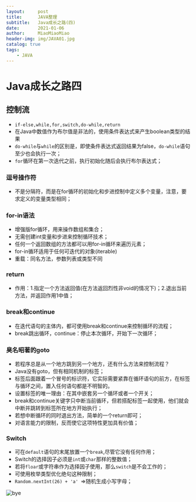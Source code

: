 ```yaml
---
layout:     post                   
title:      JAVA整理   
subtitle:   Java成长之路(四)
date:       2021-01-06       
author:     MiaoMiaoMiao                   
header-img: img/JAVA01.jpg
catalog: true                       
tags:                               
    - JAVA
---
```

# Java成长之路四

## 控制流

- `if-else,while,for,switch,do-while,return`
- 在Java中数值作为布尔值是非法的，使用条件表达式来产生boolean类型的结果
- `do-while`与`while`的区别是，即使条件表达式返回结果为false，`do-while`语句至少也会执行一次；
- `for`循环在第一次迭代之前，执行初始化随后会执行布尔表达式；

### 逗号操作符
- 不是分隔符，而是在for循环的初始化和步进控制中定义多个变量，注意，要求定义的变量类型相同；

### for-in语法
- 增强版for循环，用来操作数组和集合；
- 无需创建int变量和步进来控制循环技术；
- 任何一个返回数组的方法都可以用for-in循环来遍历元素；
- for-in循环适用于任何可迭代的对象(iterable)
- 重载：同名方法，参数列表或类型不同

### return
- 作用：1.指定一个方法返回值(在方法返回烈性非void的情况下)；2.退出当前方法，并返回作用1中值；

### break和continue
- 在迭代语句的主体内，都可使用break和continue来控制循环的流程；
- break跳出循环，continue：停止本次循环，开始下一次循环；

### 臭名昭著的goto
- 若程序总是从一个地方跳到另一个地方，还有什么方法来控制流程？
- Java没有goto，但有相同机制的标签；
- 标签后面跟着一个冒号的标识符，它实际需要紧靠在循环语句的前方，在标签与循环之间，置入任何语句都是不明智的。
- 设置标签的唯一理由：在其中嵌套另一个循环或者一个开关；
- break和continue关键字只中断当前循环，但若搭配标签一起使用，他们就会中断并跳转到标签所在地方开始执行；
- 若想中断循环的同时退出方法，简单的一个return即可；
- 对语言能力的限制，反而使它这项特性更加具有价值；

### Switch
- 可在`default`语句的末尾放置一个`break`,尽管它没有任何作用；
- Switch的选择因子必须是`int`或`char`那样的整数值；
- 若将`floar`或字符串作为选择因子使用，那么`switch`是不会工作的；
- 可使用枚举类型优化绝句这种限制；
- `Random.nextInt(26) + 'a' `=>随机生成小写字母；

![bye](https://i.loli.net/2020/07/18/As9UOXhr8Kl4IQe.png)


